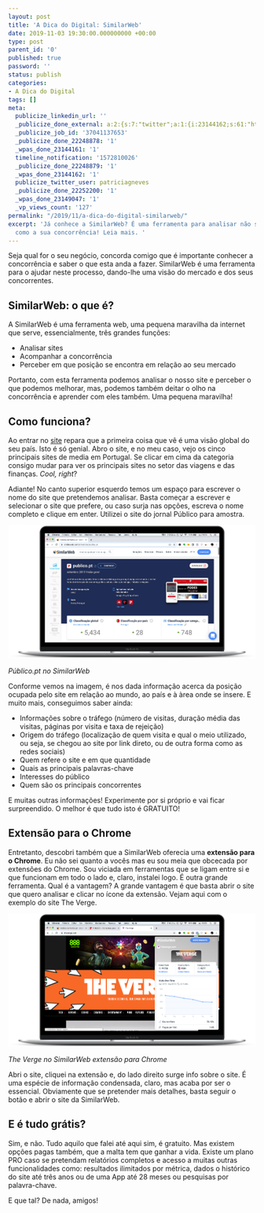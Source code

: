 ```yaml
---
layout: post
title: 'A Dica do Digital: SimilarWeb'
date: 2019-11-03 19:30:00.000000000 +00:00
type: post
parent_id: '0'
published: true
password: ''
status: publish
categories:
- A Dica do Digital
tags: []
meta:
  publicize_linkedin_url: ''
  _publicize_done_external: a:2:{s:7:"twitter";a:1:{i:23144162;s:61:"https://twitter.com/patriciagneves/status/1191077704768065536";}s:8:"facebook";a:1:{i:23149047;s:52:"https://facebook.com/114734013293166_117479769685257";}}
  _publicize_job_id: '37041137653'
  _publicize_done_22248878: '1'
  _wpas_done_23144161: '1'
  timeline_notification: '1572810026'
  _publicize_done_22248879: '1'
  _wpas_done_23144162: '1'
  publicize_twitter_user: patriciagneves
  _publicize_done_22252200: '1'
  _wpas_done_23149047: '1'
  _vp_views_count: '127'
permalink: "/2019/11/a-dica-do-digital-similarweb/"
excerpt: 'Já conhece a SimilarWeb? É uma ferramenta para analisar não só o seu site
  como a sua concorrência! Leia mais. '
---
```

<!-- wp:paragraph -->

Seja qual for o seu negócio, concorda comigo que é importante conhecer a concorrência e saber o que esta anda a fazer. SimilarWeb é uma ferramenta para o ajudar neste processo, dando-lhe uma visão do mercado e dos seus concorrentes.

<!-- /wp:paragraph -->

<!-- wp:heading -->

## SimilarWeb: o que é?

<!-- /wp:heading -->

<!-- wp:paragraph -->

A SimilarWeb é uma ferramenta web, uma pequena maravilha da internet que serve, essencialmente, três grandes funções:

<!-- /wp:paragraph -->

<!-- wp:list -->

- Analisar sites
- Acompanhar a concorrência
- Perceber em que posição se encontra em relação ao seu mercado

<!-- /wp:list -->

<!-- wp:paragraph -->

Portanto, com esta ferramenta podemos analisar o nosso site e perceber o que podemos melhorar, mas, podemos também deitar o olho na concorrência e aprender com eles também. Uma pequena maravilha!

<!-- /wp:paragraph -->

<!-- wp:heading -->

## Como funciona?

<!-- /wp:heading -->

<!-- wp:paragraph -->

Ao entrar no [site](https://www.similarweb.com/pt) repara que a primeira coisa que vê é uma visão global do seu país. Isto é só genial. Abro o site, e no meu caso, vejo os cinco principais sites de media em Portugal. Se clicar em cima da categoria consigo mudar para ver os principais sites no setor das viagens e das finanças. _Cool, right_?

<!-- /wp:paragraph -->

<!-- wp:paragraph -->

Adiante! No canto superior esquerdo temos um espaço para escrever o nome do site que pretendemos analisar. Basta começar a escrever e selecionar o site que prefere, ou caso surja nas opções, escreva o nome completo e clique em enter. Utilizei o site do jornal Público para amostra.

<!-- /wp:paragraph -->

<!-- wp:image {"id":132,"sizeSlug":"large"} -->

![Público.pt no SimilarWeb](/assets/images/2019/11/publico.png)  

_Público.pt no SimilarWeb_

<!-- /wp:image -->

<!-- wp:paragraph -->

Conforme vemos na imagem, é nos dada informação acerca da posição ocupada pelo site em relação ao mundo, ao país e à àrea onde se insere. E muito mais, conseguimos saber ainda:

<!-- /wp:paragraph -->

<!-- wp:list -->

- Informações sobre o tráfego (número de visitas, duração média das visitas, páginas por visita e taxa de rejeição)
- Origem do tráfego (localização de quem visita e qual o meio utilizado, ou seja, se chegou ao site por link direto, ou de outra forma como as redes sociais)
- Quem refere o site e em que quantidade
- Quais as principais palavras-chave
- Interesses do público
- Quem são os principais concorrentes

<!-- /wp:list -->

<!-- wp:paragraph -->

E muitas outras informações! Experimente por si próprio e vai ficar surpreendido. O melhor é que tudo isto é GRATUITO!

<!-- /wp:paragraph -->

<!-- wp:heading -->

## Extensão para o Chrome

<!-- /wp:heading -->

<!-- wp:paragraph -->

Entretanto, descobri também que a SimilarWeb oferecia uma **extensão para o Chrome**. Eu não sei quanto a vocês mas eu sou meia que obcecada por extensões do Chrome. Sou viciada em ferramentas que se ligam entre si e que funcionam em todo o lado e, claro, instalei logo. É outra grande ferramenta. Qual é a vantagem? A grande vantagem é que basta abrir o site que quero analisar e clicar no ícone da extensão. Vejam aqui com o exemplo do site The Verge.

<!-- /wp:paragraph -->

<!-- wp:image {"id":133,"sizeSlug":"large"} -->

![The Verge no SimilarWeb extensão para Chrome](/assets/images/2019/11/theverge.png)  

_The Verge no SimilarWeb extensão para Chrome_

<!-- /wp:image -->

<!-- wp:paragraph -->

Abri o site, cliquei na extensão e, do lado direito surge info sobre o site. É uma espécie de informação condensada, claro, mas acaba por ser o essencial. Obviamente que se pretender mais detalhes, basta seguir o botão e abrir o site da SimilarWeb.

<!-- /wp:paragraph -->

<!-- wp:heading -->

## E é tudo grátis?

<!-- /wp:heading -->

<!-- wp:paragraph -->

Sim, e não. Tudo aquilo que falei até aqui sim, é gratuito. Mas existem opções pagas também, que a malta tem que ganhar a vida. Existe um plano PRO caso se pretendam relatórios completos e acesso a muitas outras funcionalidades como: resultados ilimitados por métrica, dados o histórico do site até três anos ou de uma App até 28 meses ou pesquisas por palavra-chave.

<!-- /wp:paragraph -->

<!-- wp:paragraph -->

E que tal? De nada, amigos!